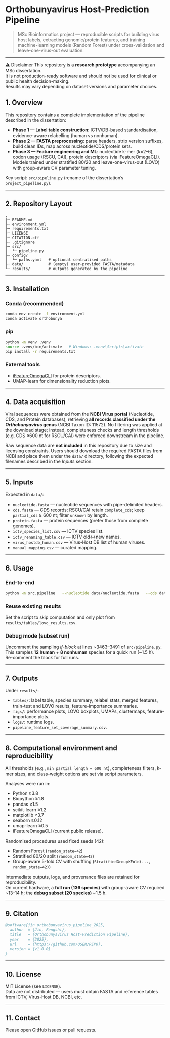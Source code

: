 # Orthobunyavirus Host-Prediction Pipeline

> MSc Bioinformatics project — reproducible scripts for building virus host labels, extracting genomic/protein features, and training machine-learning models (Random Forest) under cross-validation and leave-one-virus-out evaluation.

---
⚠️ Disclaimer
This repository is a **research prototype** accompanying an MSc dissertation.  
It is not production-ready software and should not be used for clinical or public health decision-making.  
Results may vary depending on dataset versions and parameter choices.

## 1. Overview

This repository contains a complete implementation of the pipeline described in the dissertation:
- **Phase 1 — Label table construction**: ICTV/DB-based standardisation, evidence-aware relabelling (human vs nonhuman).
- **Phase 2 — FASTA preprocessing**: parse headers, strip version suffixes, build clean IDs, map across nucleotide/CDS/protein sets.
- **Phase 3 — Feature engineering and ML**: nucleotide k-mer (k=2–6), codon usage (RSCU, CAI), protein descriptors (via iFeatureOmegaCLI).  
  Models trained under stratified 80/20 and leave-one-virus-out (LOVO) with group-aware CV parameter tuning.

Key script: `src/pipeline.py` (rename of the dissertation’s `project_pipeline.py`).

---

## 2. Repository Layout

```
.
├─ README.md
├─ environment.yml
├─ requirements.txt
├─ LICENSE
├─ CITATION.cff
├─ .gitignore
├─ src/
│  └─ pipeline.py
├─ config/
│  └─ paths.yaml   # optional centralised paths
├─ data/           # (empty) user-provided FASTA/metadata
└─ results/        # outputs generated by the pipeline
```

---

## 3. Installation

### Conda (recommended)
```bash
conda env create -f environment.yml
conda activate orthobunya
```

### pip
```bash
python -m venv .venv
source .venv/bin/activate   # Windows: .venv\Scripts\activate
pip install -r requirements.txt
```

### External tools
- [iFeatureOmegaCLI](https://github.com/Superzchen/iFeatureOmega) for protein descriptors.
- UMAP-learn for dimensionality reduction plots.

---

## 4. Data acquisition

Viral sequences were obtained from the **NCBI Virus portal** (Nucleotide, CDS, and Protein databases), retrieving **all records classified under the *Orthobunyavirus* genus** (NCBI Taxon ID: 11572). No filtering was applied at the download stage; instead, completeness checks and length thresholds (e.g. CDS ≥600 nt for RSCU/CAI) were enforced downstream in the pipeline.  

Raw sequence data are **not included** in this repository due to size and licensing constraints. Users should download the required FASTA files from NCBI and place them under the `data/` directory, following the expected filenames described in the *Inputs* section.  

---

## 5. Inputs

Expected in `data/`:
- `nucleotide.fasta` — nucleotide sequences with pipe-delimited headers.
- `cds.fasta` — CDS records; RSCU/CAI retain `complete_cds`; keep `partial_cds` ≥ 600 nt; filter `unknown` by length.
- `protein.fasta` — protein sequences (prefer those from complete genomes).
- `ictv_species_list.csv` — ICTV species list.
- `ictv_renaming_table.csv` — ICTV old↔new names.
- `virus_hostdb_human.csv` — Virus-Host DB list of human viruses.
- `manual_mapping.csv` — curated mapping.

---

## 6. Usage

### End-to-end
```bash
python -m src.pipeline   --nucleotide data/nucleotide.fasta   --cds data/cds.fasta   --protein data/protein.fasta   --ictv_list data/ictv_species_list.csv   --ictv_rename data/ictv_renaming_table.csv   --vhdb data/virus_hostdb_human.csv   --manual_map data/manual_mapping.csv   --outdir results
```

### Reuse existing results
Set the script to skip computation and only plot from `results/tables/lovo_results.csv`.

### Debug mode (subset run)
Uncomment the sampling *if-block* at lines ~3463–3491 of `src/pipeline.py`.  
This samples **12 human** + **8 nonhuman** species for a quick run (~1.5 h).  
Re-comment the block for full runs.

---

## 7. Outputs

Under `results/`:
- `tables/`: label table, species summary, relabel stats, merged features, train-test and LOVO results, feature-importance summaries.
- `figs/`: performance plots, LOVO boxplots, UMAPs, clustermaps, feature-importance plots.
- `logs/`: runtime logs.
- `pipeline_feature_set_coverage_summary.csv`.

---

## 8. Computational environment and reproducibility

All thresholds (e.g., `min_partial_length = 600 nt`), completeness filters, k-mer sizes, and class-weight options are set via script parameters.  

Analyses were run in:
- Python ≥3.8  
- Biopython ≥1.8  
- pandas ≥1.5  
- scikit-learn ≥1.2  
- matplotlib ≥3.7  
- seaborn ≥0.12  
- umap-learn ≥0.5  
- iFeatureOmegaCLI (current public release).  

Randomised procedures used fixed seeds (42):
- Random Forest (`random_state=42`)  
- Stratified 80/20 split (`random_state=42`)  
- Group-aware 5-fold CV with shuffling (`StratifiedGroupKFold(..., random_state=42)`)  

Intermediate outputs, logs, and provenance files are retained for reproducibility.  
On current hardware, a **full run (136 species)** with group-aware CV required ~13–14 h; the **debug subset (20 species)** ~1.5 h.

---

## 9. Citation

```bibtex
@software{jin_orthobunyavirus_pipeline_2025,
  author  = {Jin, Fengshi},
  title   = {Orthobunyavirus Host-Prediction Pipeline},
  year    = {2025},
  url     = {https://github.com/USER/REPO},
  version = {v1.0.0}
}
```

---

## 10. License

MIT License (see `LICENSE`).  
Data are not distributed — users must obtain FASTA and reference tables from ICTV, Virus-Host DB, NCBI, etc.

---

## 11. Contact

Please open GitHub issues or pull requests.